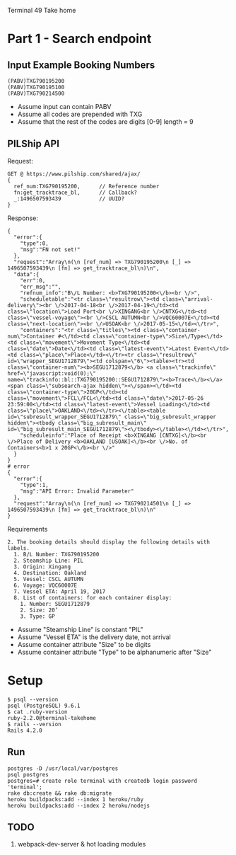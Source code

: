 Terminal 49 Take home

# Part 1 - Search endpoint

## Input Example Booking Numbers
````
(PABV)TXG790195200
(PABV)TXG790195100
(PABV)TXG790214500
````
- Assume input can contain PABV
- Assume all codes are prepended with TXG
- Assume that the rest of the codes are digits [0-9] length = 9

## PILShip API
Request:
````
GET @ https://www.pilship.com/shared/ajax/
{
  ref_num:TXG790195200,      // Reference number
  fn:get_tracktrace_bl,      // Callback?
  _:1496507593439            // UUID?
}
````
Response:
````
{
  "error":{
    "type":0,
    "msg":"FN not set!"
  },
  "request":"Array\n(\n [ref_num] => TXG790195200\n [_] => 1496507593439\n [fn] => get_tracktrace_bl\n)\n",
  "data":{
    "err":0,
    "err_msg":"",
    "refnum_info":"B\/L Number: <b>TXG790195200<\/b><br \/>",
    "scheduletable":"<tr class=\"resultrow\"><td class=\"arrival-delivery\"><br \/>2017-04-18<br \/>2017-04-19<\/td><td class=\"location\">Load Port<br \/>XINGANG<br \/>CNTXG<\/td><td class=\"vessel-voyage\"><br \/>CSCL AUTUMN<br \/>VQC60007E<\/td><td class=\"next-location\"><br \/>USOAK<br \/>2017-05-15<\/td><\/tr>",
    "containers":"<tr class=\"titles\"><td class=\"container-num\">Container #<\/td><td class=\"container-type\">Size\/Type<\/td><td class=\"movement\">Movement Type<\/td><td class=\"date\">Date<\/td><td class=\"latest-event\">Latest Event<\/td><td class=\"place\">Place<\/td><\/tr><tr class=\"resultrow\" id=\"wrapper_SEGU1712879\"><td colspan=\"6\"><table><tr><td class=\"container-num\"><b>SEGU1712879<\/b> <a class=\"trackinfo\" href=\"javascript:void(0);\" name=\"trackinfo::bl::TXG790195200::SEGU1712879\"><b>Trace<\/b><\/a> <span class=\"subsearch-ajax hidden\"><\/span><\/td><td class=\"container-type\">20GP<\/td><td class=\"movement\">FCL\/FCL<\/td><td class=\"date\">2017-05-26 23:59:00<\/td><td class=\"latest-event\">Vessel Loading<\/td><td class=\"place\">OAKLAND<\/td><\/tr><\/table><table id=\"subresult_wrapper_SEGU1712879\" class=\"big_subresult_wrapper hidden\"><tbody class=\"big_subresult_main\" id=\"big_subresult_main_SEGU1712879\"><\/tbody><\/table><\/td><\/tr>",
    "scheduleinfo":"Place of Receipt <b>XINGANG [CNTXG]<\/b><br \/>Place of Delivery <b>OAKLAND [USOAK]<\/b><br \/>No. of Containers<b>1 x 20GP<\/b><br \/>"
  }
}
# error
{
  "error":{
    "type":1,
    "msg":"API Error: Invalid Parameter"
  },
  "request":"Array\n(\n [ref_num] => TXG790214501\n [_] => 1496507593439\n [fn] => get_tracktrace_bl\n)\n"
}
````
Requirements
````
2. The booking details should display the following details with labels.
  1. B/L Number: TXG790195200
  2. Steamship Line: PIL
  3. Origin: Xingang
  4. Destination: Oakland
  5. Vessel: CSCL AUTUMN
  6. Voyage: VQC60007E
  7. Vessel ETA: April 19, 2017
  8. List of containers: for each container display:
    1. Number: SEGU1712879
    2. Size: 20’
    3. Type: GP
````
- Assume "Steamship Line" is constant "PIL"
- Assume "Vessel ETA" is the delivery date, not arrival
- Assume container attribute "Size" to be digits
- Assume container attribute "Type" to be alphanumeric after "Size"



# Setup
````
$ psql --version
psql (PostgreSQL) 9.6.1
$ cat .ruby-version
ruby-2.2.0@terminal-takehome
$ rails --version
Rails 4.2.0
````

## Run
````
postgres -D /usr/local/var/postgres
psql postgres
postgres=# create role terminal with createdb login password 'terminal';
rake db:create && rake db:migrate
heroku buildpacks:add --index 1 heroku/ruby
heroku buildpacks:add --index 2 heroku/nodejs
````

## TODO
1) webpack-dev-server & hot loading modules
